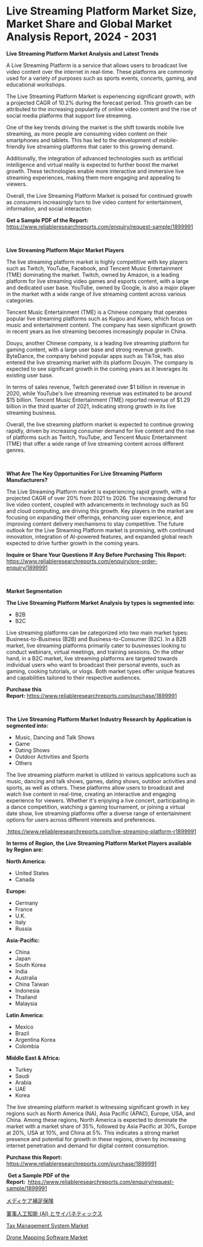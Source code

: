 <p><h1>Live Streaming Platform Market Size, Market Share and Global Market Analysis Report, 2024 - 2031</h1></p><p><strong>Live Streaming Platform Market Analysis and Latest Trends</strong></p>
<p><p>A Live Streaming Platform is a service that allows users to broadcast live video content over the internet in real-time. These platforms are commonly used for a variety of purposes such as sports events, concerts, gaming, and educational workshops.</p><p>The Live Streaming Platform Market is experiencing significant growth, with a projected CAGR of 10.2% during the forecast period. This growth can be attributed to the increasing popularity of online video content and the rise of social media platforms that support live streaming.</p><p>One of the key trends driving the market is the shift towards mobile live streaming, as more people are consuming video content on their smartphones and tablets. This has led to the development of mobile-friendly live streaming platforms that cater to this growing demand.</p><p>Additionally, the integration of advanced technologies such as artificial intelligence and virtual reality is expected to further boost the market growth. These technologies enable more interactive and immersive live streaming experiences, making them more engaging and appealing to viewers.</p><p>Overall, the Live Streaming Platform Market is poised for continued growth as consumers increasingly turn to live video content for entertainment, information, and social interaction.</p></p>
<p><strong>Get a Sample PDF of the Report:&nbsp;</strong> <a href="https://www.reliableresearchreports.com/enquiry/request-sample/1899991">https://www.reliableresearchreports.com/enquiry/request-sample/1899991</a></p>
<p>&nbsp;</p>
<p><strong>Live Streaming Platform Major Market Players</strong></p>
<p><p>The live streaming platform market is highly competitive with key players such as Twitch, YouTube, Facebook, and Tencent Music Entertainment (TME) dominating the market. Twitch, owned by Amazon, is a leading platform for live streaming video games and esports content, with a large and dedicated user base. YouTube, owned by Google, is also a major player in the market with a wide range of live streaming content across various categories.</p><p>Tencent Music Entertainment (TME) is a Chinese company that operates popular live streaming platforms such as Kugou and Kuwo, which focus on music and entertainment content. The company has seen significant growth in recent years as live streaming becomes increasingly popular in China.</p><p>Douyu, another Chinese company, is a leading live streaming platform for gaming content, with a large user base and strong revenue growth. ByteDance, the company behind popular apps such as TikTok, has also entered the live streaming market with its platform Douyin. The company is expected to see significant growth in the coming years as it leverages its existing user base.</p><p>In terms of sales revenue, Twitch generated over $1 billion in revenue in 2020, while YouTube's live streaming revenue was estimated to be around $15 billion. Tencent Music Entertainment (TME) reported revenue of $1.29 billion in the third quarter of 2021, indicating strong growth in its live streaming business.</p><p>Overall, the live streaming platform market is expected to continue growing rapidly, driven by increasing consumer demand for live content and the rise of platforms such as Twitch, YouTube, and Tencent Music Entertainment (TME) that offer a wide range of live streaming content across different genres.</p></p>
<p>&nbsp;</p>
<p><strong>What Are The Key Opportunities For Live Streaming Platform Manufacturers?</strong></p>
<p><p>The Live Streaming Platform market is experiencing rapid growth, with a projected CAGR of over 20% from 2021 to 2026. The increasing demand for live video content, coupled with advancements in technology such as 5G and cloud computing, are driving this growth. Key players in the market are focusing on expanding their offerings, enhancing user experience, and improving content delivery mechanisms to stay competitive. The future outlook for the Live Streaming Platform market is promising, with continued innovation, integration of AI-powered features, and expanded global reach expected to drive further growth in the coming years.</p></p>
<p><strong>Inquire or Share Your Questions If Any Before Purchasing This Report:</strong> <a href="https://www.reliableresearchreports.com/enquiry/pre-order-enquiry/1899991">https://www.reliableresearchreports.com/enquiry/pre-order-enquiry/1899991</a></p>
<p>&nbsp;</p>
<p><strong>Market Segmentation</strong></p>
<p><strong>The Live Streaming Platform Market Analysis by types is segmented into:</strong></p>
<p><ul><li>B2B</li><li>B2C</li></ul></p>
<p><p>Live streaming platforms can be categorized into two main market types: Business-to-Business (B2B) and Business-to-Consumer (B2C). In a B2B market, live streaming platforms primarily cater to businesses looking to conduct webinars, virtual meetings, and training sessions. On the other hand, in a B2C market, live streaming platforms are targeted towards individual users who want to broadcast their personal events, such as gaming, cooking tutorials, or vlogs. Both market types offer unique features and capabilities tailored to their respective audiences.</p></p>
<p><strong>Purchase this Report:&nbsp;</strong><a href="https://www.reliableresearchreports.com/purchase/1899991">https://www.reliableresearchreports.com/purchase/1899991</a></p>
<p>&nbsp;</p>
<p><strong>The Live Streaming Platform Market Industry Research by Application is segmented into:</strong></p>
<p><ul><li>Music, Dancing and Talk Shows</li><li>Game</li><li>Dating Shows</li><li>Outdoor Activities and Sports</li><li>Others</li></ul></p>
<p><p>The live streaming platform market is utilized in various applications such as music, dancing and talk shows, games, dating shows, outdoor activities and sports, as well as others. These platforms allow users to broadcast and watch live content in real-time, creating an interactive and engaging experience for viewers. Whether it's enjoying a live concert, participating in a dance competition, watching a gaming tournament, or joining a virtual date show, live streaming platforms offer a diverse range of entertainment options for users across different interests and preferences.</p></p>
<p><a href="https://www.reliableresearchreports.com/live-streaming-platform-r1899991">&nbsp;https://www.reliableresearchreports.com/live-streaming-platform-r1899991</a></p>
<p><strong>In terms of Region, the Live Streaming Platform Market Players available by Region are:</strong></p>
<p>
    <p> <strong> North America: </strong>
        <ul>
            <li>United States</li>
            <li>Canada</li>
        </ul>
        </p> 
    <p> <strong> Europe: </strong>
        <ul>
            <li>Germany</li>
            <li>France</li>
            <li>U.K.</li>
            <li>Italy</li>
            <li>Russia</li>
        </ul>
        </p> 
    <p> <strong> Asia-Pacific: </strong>
        <ul>
            <li>China</li>
            <li>Japan</li>
            <li>South Korea</li>
            <li>India</li>
            <li>Australia</li>
            <li>China Taiwan</li>
            <li>Indonesia</li>
            <li>Thailand</li>
            <li>Malaysia</li>
        </ul>
        </p> 
    <p> <strong> Latin America: </strong>
        <ul>
            <li>Mexico</li>
            <li>Brazil</li>
            <li>Argentina Korea</li>
            <li>Colombia</li>
        </ul>
        </p> 
    <p> <strong> Middle East & Africa: </strong>
        <ul>
            <li>Turkey</li>
            <li>Saudi</li>
            <li>Arabia</li>
            <li>UAE</li>
            <li>Korea</li>
        </ul>
    </p>
    </p>
<p><p>The live streaming platform market is witnessing significant growth in key regions such as North America (NA), Asia Pacific (APAC), Europe, USA, and China. Among these regions, North America is expected to dominate the market with a market share of 35%, followed by Asia Pacific at 30%, Europe at 20%, USA at 10%, and China at 5%. This indicates a strong market presence and potential for growth in these regions, driven by increasing internet penetration and demand for digital content consumption.</p></p>
<p><strong>Purchase this Report: </strong><a href="https://www.reliableresearchreports.com/purchase/1899991">https://www.reliableresearchreports.com/purchase/1899991</a></p>
<p>&nbsp;<strong>Get a Sample PDF of the Report:&nbsp;&nbsp;</strong><a href="https://www.reliableresearchreports.com/enquiry/request-sample/1899991">https://www.reliableresearchreports.com/enquiry/request-sample/1899991</a></p>
<p><strong></strong></p>
<p><p><a href="https://github.com/DwightHuels1/Market-Research-Report-List-2/blob/main/5826822181308.md">メディケア補足保険</a></p><p><a href="https://github.com/JanickJohns/Market-Research-Report-List-1/blob/main/4192832181309.md">軍事人工知能 (AI) とサイバネティックス</a></p><p><a href="https://github.com/brenzgnarento/Market-Research-Report-List-3/blob/main/tax-management-system-market.md">Tax Management System Market</a></p><p><a href="https://github.com/MyrtisWest1/Market-Research-Report-List-2/blob/main/drone-mapping-software-market.md">Drone Mapping Software Market</a></p></p>